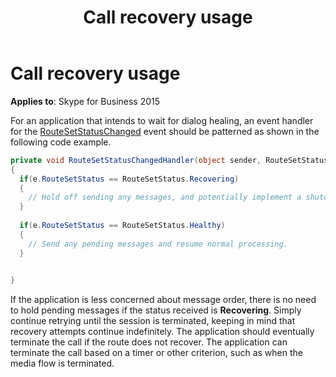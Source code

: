 ﻿---
title: Call recovery usage
TOCTitle: Call recovery usage
ms:assetid: 6891b977-0949-411a-8525-52414753d7d5
ms:mtpsurl: https://msdn.microsoft.com/library/Dn466066(v=office.16)
ms:contentKeyID: 65240006
ms.date: 07/27/2015
mtps_version: v=office.16
dev_langs:
- csharp
---

# Call recovery usage


**Applies to**: Skype for Business 2015

For an application that intends to wait for dialog healing, an event handler for the [RouteSetStatusChanged](https://msdn.microsoft.com/library/hh382697\(v=office.16\)) event should be patterned as shown in the following code example.

```csharp
private void RouteSetStatusChangedHandler(object sender, RouteSetStatusChangedEventArgs e)
{
  if(e.RouteSetStatus == RouteSetStatus.Recovering)
  {
    // Hold off sending any messages, and potentially implement a shutdown timer (to ensure that calls eventually terminate).
  }
  
  if(e.RouteSetStatus == RouteSetStatus.Healthy)
  {
    // Send any pending messages and resume normal processing.
  }
  

}
```

If the application is less concerned about message order, there is no need to hold pending messages if the status received is **Recovering**. Simply continue retrying until the session is terminated, keeping in mind that recovery attempts continue indefinitely. The application should eventually terminate the call if the route does not recover. The application can terminate the call based on a timer or other criterion, such as when the media flow is terminated.

